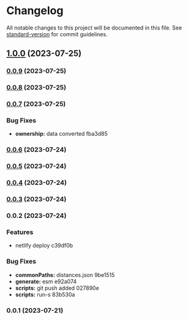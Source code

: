 # Changelog

All notable changes to this project will be documented in this file. See [standard-version](https://github.com/conventional-changelog/standard-version) for commit guidelines.

## [1.0.0](///compare/v0.0.9...v1.0.0) (2023-07-25)

### [0.0.9](///compare/v0.0.8...v0.0.9) (2023-07-25)

### [0.0.8](///compare/v0.0.7...v0.0.8) (2023-07-25)

### [0.0.7](///compare/v0.0.6...v0.0.7) (2023-07-25)


### Bug Fixes

* **ownership:** data converted fba3d85

### [0.0.6](///compare/v0.0.5...v0.0.6) (2023-07-24)

### [0.0.5](///compare/v0.0.4...v0.0.5) (2023-07-24)

### [0.0.4](///compare/v0.0.3...v0.0.4) (2023-07-24)

### [0.0.3](///compare/v0.0.2...v0.0.3) (2023-07-24)

### 0.0.2 (2023-07-24)


### Features

* netlify deploy c39df0b


### Bug Fixes

* **commonPaths:** distances.json 9be1515
* **generate:** esm e92a074
* **scripts:** git push added 027890e
* **scripts:** run-s 83b530a

### 0.0.1 (2023-07-21)
